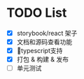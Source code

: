 # TODO List

- [x] storybook/react 架子
- [x] 文档和源码查看功能
- [x] typescript支持
- [x] 打包 & 构建 & 发布
- [ ] 单元测试
